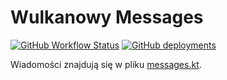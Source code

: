 # Wulkanowy Messages

[![GitHub Workflow Status](https://img.shields.io/github/workflow/status/wulkanowy/messages/Deploy/master?style=flat-square)](https://github.com/wulkanowy/messages/actions)
[![GitHub deployments](https://img.shields.io/github/deployments/wulkanowy/messages/github-pages?style=flat-square)](https://messages.wulkanowy.net.pl/)

Wiadomości znajdują się w pliku [messages.kt](https://github.com/wulkanowy/messages/blob/master/generator/src/main/kotlin/messages.kt).
